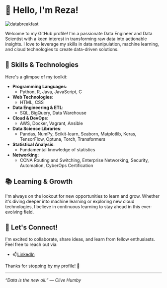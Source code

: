 # 👋 Hello, I'm Reza!

![databreakfast](https://i.giphy.com/media/v1.Y2lkPTc5MGI3NjExcjR2YTY1cG96YnhiNW96aXlydXV0Y21hYXMydjZ5aGh0cWJnN2p3YyZlcD12MV9pbnRlcm5hbF9naWZfYnlfaWQmY3Q9Zw/JWuBH9rCO2uZuHBFpm/giphy.gif)

Welcome to my GitHub profile! I'm a passionate Data Engineer and Data Scientist with a keen interest in transforming raw data into actionable insights. I love to leverage my skills in data manipulation, machine learning, and cloud technologies to create data-driven solutions.

## 🚀 Skills & Technologies

Here's a glimpse of my toolkit:

- **Programming Languages**: 
  - Python, R, Java, JavaScript, C
- **Web Technologies**: 
  - HTML, CSS
- **Data Engineering & ETL**:
  - SQL, BigQuery, Data Warehouse
- **Cloud & DevOps**:
  - AWS, Docker, Vagrant, Ansible
- **Data Science Libraries**:
  - Pandas, NumPy, Scikit-learn, Seaborn, Matplotlib, Keras, TensorFlow, Optuna, Torch, Transformers
- **Statistical Analysis**:
  - Fundamental knowledge of statistics
- **Networking**:
  - CCNA Routing and Switching, Enterprise Networking, Security, Automation, CyberOps Certification

## 📚 Learning & Growth

I'm always on the lookout for new opportunities to learn and grow. Whether it's diving deeper into machine learning or exploring new cloud technologies, I believe in continuous learning to stay ahead in this ever-evolving field.

## 🤝 Let's Connect!

I'm excited to collaborate, share ideas, and learn from fellow enthusiasts. Feel free to reach out via:

- 📫[LinkedIn](https://www.linkedin.com/in/morezarahadi/)


Thanks for stopping by my profile! 🌟

---

*“Data is the new oil.” — Clive Humby*



<!---
sencativ/sencativ is a ✨ special ✨ repository because its `README.md` (this file) appears on your GitHub profile.
You can click the Preview link to take a look at your changes.
--->
